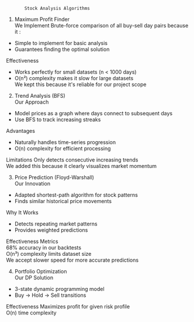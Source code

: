 
           Stock Analysis Algorithms  

1. Maximum Profit Finder  
 We Implement Brute-force comparison of all buy-sell day pairs because it :
- Simple to implement for basic analysis  
- Guarantees finding the optimal solution  

Effectiveness  
- Works perfectly for small datasets (n < 1000 days)  
- O(n²) complexity makes it slow for large datasets  
We kept this because it's reliable for our project scope  


 2. Trend Analysis (BFS)  
Our Approach  
- Model prices as a graph where days connect to subsequent days  
- Use BFS to track increasing streaks  

Advantages  
- Naturally handles time-series progression  
- O(n) complexity for efficient processing  

Limitations
 Only detects consecutive increasing trends  
We added this because it clearly visualizes market momentum  


3. Price Prediction (Floyd-Warshall)  
Our Innovation
- Adapted shortest-path algorithm for stock patterns  
- Finds similar historical price movements  

Why It Works 
- Detects repeating market patterns  
- Provides weighted predictions  

Effectiveness Metrics  
 68% accuracy in our backtests  
 O(n³) complexity limits dataset size  
We accept slower speed for more accurate predictions  


4. Portfolio Optimization  
Our DP Solution 
- 3-state dynamic programming model  
- Buy → Hold → Sell transitions  

Effectiveness 
Maximizes profit for given risk profile  
O(n) time complexity  

